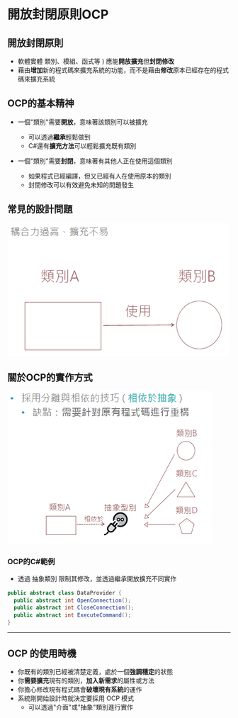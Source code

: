# 開放封閉原則OCP

## 開放封閉原則

+ 軟體實體 類別、模組、函式等 ) 應能**開放擴充**但**封閉修改**
+ 藉由**增加**新的程式碼來擴充系統的功能，而不是藉由**修改**原本已經存在的程式碼來擴充系統

## OCP的基本精神

+ 一個"類別"需要**開放**，意味著該類別可以被擴充
  + 可以透過**繼承**輕鬆做到
  + C#還有**擴充方法**可以輕鬆擴充既有類別
  
+ 一個"類別"需要**封閉**，意味著有其他人正在使用這個類別
  + 如果程式已經編譯，但又已經有人在使用原本的類別
  + 封閉修改可以有效避免未知的問題發生

## 常見的設計問題
![](../images/ocp1.png "ocp1")

## 關於OCP的實作方式

![](../images/ocp2.png "ocp2")

### OCP的C#範例

+ 透過 抽象類別 限制其修改，並透過繼承開放擴充不同實作

``` C#
public abstract class DataProvider {
  public abstract int OpenConnection();
  public abstract int CloseConnection();
  public abstract int ExecuteCommand();
}

```

--- 

## OCP 的使用時機

+ 你既有的類別已經被清楚定義，處於一個**強調穩定**的狀態
+ 你**需要擴充**現有的類別，**加入新需求**的屬性或方法
+ 你擔心修改現有程式碼會**破壞現有系統**的運作
+ 系統剛開始設計時就決定要採用 OCP 模式
  + 可以透過"介面"或"抽象"類別進行實作
